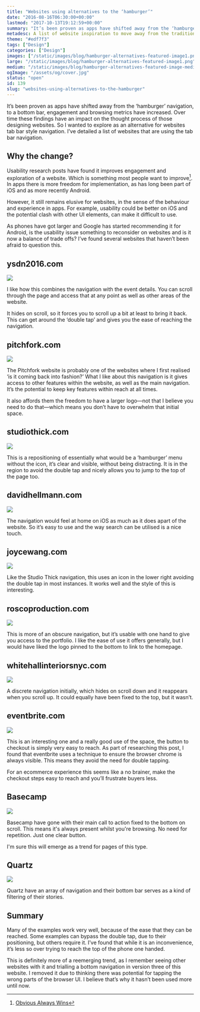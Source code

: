 ```yaml
---
title: "Websites using alternatives to the ‘hamburger’"
date: "2016-08-16T06:30:00+00:00"
lastmod: "2017-10-13T19:12:59+00:00"
summary: "It’s been proven as apps have shifted away from the ‘hamburger’ navigation, to a bottom bar, engagement and browsing metrics have increased. Over time these findings have an impact on the thought process of those designing websites. In this post I detail a list of websites that are using the tab bar navigation."
metadesc: A list of website inspiration to move away from the traditional approach of the hamburger menu. Lots of iOS tab bar style examples."
theme: "#edf7f3"
tags: ["Design"]
categories: ["Design"]
images: ["/static/images/blog/hamburger-alternatives-featured-image1.png"]
large: "/static/images/blog/hamburger-alternatives-featured-image1.png"
medium: "/static/images/blog/hamburger-alternatives-featured-image-medium1.png"
ogImage: "/assets/og/cover.jpg"
status: "open"
id: 139
slug: "websites-using-alternatives-to-the-hamburger"
---
```


It’s been proven as apps have shifted away from the ‘hamburger’ navigation, to a bottom bar, engagement and browsing metrics have increased. Over time these findings have an impact on the thought process of those designing websites. So I wanted to explore as an alternative for websites tab bar style navigation. I’ve detailed a list of websites that are using the tab bar navigation.

## Why the change?
Usability research posts have found it improves engagement and exploration of a website. Which is something most people want to improve[^1]. In apps there is more freedom for implementation, as has long been part of iOS and as more recently Android.

However, it still remains elusive for websites, in the sense of the behaviour and experience in apps. For example, usability could be better on iOS and the potential clash with other UI elements, can make it difficult to use. 

As phones have got larger and Google has started recommending it for Android, is the usability issue something to reconsider on websites and is it now a balance of trade offs? I’ve found several websites that haven’t been afraid to question this.

## ysdn2016.com
[<img src="/static/images/blog/bottom-nav-ysdn.png">](http://ysdn2016.com/)

I like how this combines the navigation with the event details. You can scroll through the page and access that at any point as well as other areas of the website.

It hides on scroll, so it forces you to scroll up a bit at least to bring it back. This can get around the ‘double tap’ and gives you the ease of reaching the navigation.


## pitchfork.com
[<img src="/static/images/blog/bottom-nav-pitchfork.jpg">](http://pitchfork.com/)

The Pitchfork website is probably one of the websites where I first realised ‘is it coming back into fashion?’ What I like about this navigation is it gives access to other features within the website, as well as the main navigation. It’s the potential to keep key features within reach at all times.

It also affords them the freedom to have a larger logo—not that I believe you need to do that—which means you don’t have to overwhelm that initial space.

## studiothick.com
[<img src="/static/images/blog/bottom-nav-studiothick.jpg">](http://www.studiothick.com/)

This is a repositioning of essentially what would be a ‘hamburger’ menu without the icon, it’s clear and visible, without being distracting. It is in the region to avoid the double tap and nicely allows you to jump to the top of the page too.

## davidhellmann.com
[<img src="/static/images/blog/bottom-nav-david.png">](https://davidhellmann.com)

The navigation would feel at home on iOS as much as it does apart of the website. So it’s easy to use and the way search can be utilised is a nice touch. 

## joycewang.com
[<img src="/static/images/blog/bottom-nav-wang.jpg">](http://joycewang.com)

Like the Studio Thick navigation, this uses an icon in the lower right avoiding the double tap in most instances. It works well and the style of this is interesting.

## roscoproduction.com
[<img src="/static/images/blog/bottom-nav-rosco.jpg">](http://roscoproduction.com)

This is more of an obscure navigation, but it’s usable with one hand to give you access to the portfolio. I like the ease of use it offers generally, but I would have liked the logo pinned to the bottom to link to the homepage.

## whitehallinteriorsnyc.com
[<img src="/static/images/blog/bottom-nav-whitehall.jpg">](http://www.whitehallinteriorsnyc.com)

A discrete navigation initially, which hides on scroll down and it reappears when you scroll up. It could equally have been fixed to the top, but it wasn’t. 

## eventbrite.com
[<img src="/static/images/blog/bottom-nav-eventbrite.jpg">](https://www.eventbrite.com)

This is an interesting one and a really good use of the space, the button to checkout is simply very easy to reach. As part of researching this post, I found that eventbrite uses a technique to ensure the browser chrome is always visible. This means they avoid the need for double tapping. 

For an ecommerce experience this seems like a no brainer, make the checkout steps easy to reach and you’ll frustrate buyers less.

## Basecamp
[<img src="/static/images/blog/bottom-nav-basecamp.jpg">](https://basecamp.com)

Basecamp have gone with their main call to action fixed to the bottom on scroll. This means it's always present whilst you're browsing. No need for repetition. Just one clear button.

I'm sure this will emerge as a trend for pages of this type.

## Quartz
[<img src="/static/images/blog/bottom-nav-quartz.jpg">](http://qz.com)

Quartz have an array of navigation and their bottom bar serves as a kind of filtering of their stories.

## Summary
Many of the examples work very well, because of the ease that they can be reached. Some examples can bypass the double tap, due to their positioning, but others require it. I’ve found that while it is an inconvenience, it’s less so over trying to reach the top of the phone one handed.

This is definitely more of a reemerging trend, as I remember seeing other websites with it and trialling a bottom navigation in version three of this website. I removed it due to thinking there was potential for tapping the wrong parts of the browser UI. I believe that’s why it hasn’t been used more until now.

[^1]: [Obvious Always Wins](http://www.lukew.com/ff/entry.asp?1945)